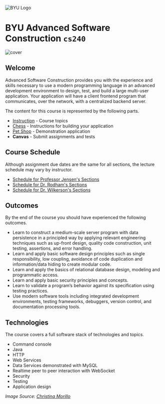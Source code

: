 ![BYU Logo](byuLogo.png)

# BYU **Advanced Software Construction** `cs240`

![cover](softwareconstructioncover.jpg)

## Welcome

Advanced Software Construction provides you with the experience and skills necessary to use a modern programming language in an advanced development environment to design, test, and build a large multi-user application. Your application will have a client frontend program that communicates, over the network, with a centralized backend server.

The content for this course is represented by the following parts.

- [Instruction](instruction/modules.md#readme) - Course topics
- [Chess](chess/chess.md#readme) - Instructions for building your application
- [Pet Shop](petshop/petshop.md) - Demonstration application
- **Canvas** - Submit assignments and tests 

## Course Schedule

Although assignment due dates are the same for all sections, the lecture schedule may vary by instructor.

- [Schedule for Professor Jensen's Sections](https://github.com/softwareconstruction240/softwareconstruction/blob/main/schedule/winter2024.md)
- [Schedule for Dr. Rodham's Sections](https://github.com/softwareconstruction240/softwareconstruction/blob/main/schedule/winter2024-rodham.md)
- [Schedule for Dr. Wilkerson's Sections](https://github.com/softwareconstruction240/softwareconstruction/blob/main/schedule/spring2024-wilkerson.md)
 
## Outcomes

By the end of the course you should have experienced the following outcomes.

- Learn to construct a medium-scale server program with data persistence in a principled way by applying relevant engineering techniques such as up-front design, quality code construction, unit testing, assertions, and error handling.
- Learn and apply basic software design principles such as single responsibility, low coupling, avoidance of code duplication and information/data hiding to create modular code.
- Learn and apply the basics of relational database design, modeling and programmatic access.
- Learn and apply basic security principles and concepts.
- Learn to validate a program’s behavior against its specification using testing practices.
- Use modern software tools including integrated development environments, testing frameworks, debuggers, version control, and documentation processing tools.

## Technologies

The course covers a full software stack of technologies and topics.

- Command console
- Java
- HTTP
- Web Services
- Data Services demonstrated with MySQL
- Realtime peer to peer interaction with WebSocket
- Security
- Testing
- Application design

_Image Source: [Christina Morillo](https://www.pexels.com/photo/close-up-photo-of-person-typing-on-laptop-1181675/)_

